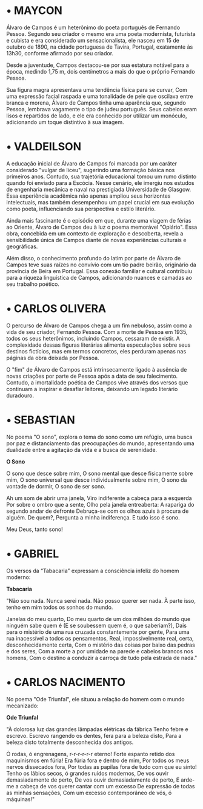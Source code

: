 
# • MAYCON

 Álvaro de Campos é um heterônimo do poeta português de Fernando Pessoa. Segundo seu criador o mesmo era uma poeta modernista, futurista e cubista e era considerado um sensacionalista, ele nasceu em 15 de outubro de 1890, na cidade portuguesa de Tavira, Portugal, exatamente às 13h30, conforme afirmado por seu criador. 

 Desde a juventude, Campos destacou-se por sua estatura notável para a época, medindo 1,75 m, dois centímetros a mais do que o próprio Fernando Pessoa.
 
 Sua figura magra apresentava uma tendência física para se curvar, Com uma expressão facial raspada e uma tonalidade de pele que oscilava entre branca e morena, Álvaro de Campos tinha uma aparência que, segundo Pessoa, lembrava vagamente o tipo de judeu português. Seus cabelos eram lisos e repartidos de lado, e ele era conhecido por utilizar um monóculo, adicionando um toque distintivo à sua imagem.

# • VALDEILSON

A educação inicial de Álvaro de Campos foi marcada por um caráter considerado "vulgar de liceu", sugerindo uma formação básica nos primeiros anos. Contudo, sua trajetória educacional tomou um rumo distinto quando foi enviado para a Escócia. Nesse cenário, ele imergiu nos estudos de engenharia mecânica e naval na prestigiada Universidade de Glasgow. Essa experiência acadêmica não apenas ampliou seus horizontes intelectuais, mas também desempenhou um papel crucial em sua evolução como poeta, influenciando sua perspectiva e estilo literário.

Ainda mais fascinante é o episódio em que, durante uma viagem de férias ao Oriente, Álvaro de Campos deu à luz o poema memorável "Opiário". Essa obra, concebida em um contexto de exploração e descoberta, revela a sensibilidade única de Campos diante de novas experiências culturais e geográficas.

Além disso, o conhecimento profundo do latim por parte de Álvaro de Campos teve suas raízes no convívio com um tio padre beirão, originário da província de Beira em Portugal. Essa conexão familiar e cultural contribuiu para a riqueza linguística de Campos, adicionando nuances e camadas ao seu trabalho poético.

# • CARLOS OLIVERA 

O percurso de Álvaro de Campos chega a um fim nebuloso, assim como a vida de seu criador, Fernando Pessoa. Com a morte de Pessoa em 1935, todos os seus heterônimos, incluindo Campos, cessaram de existir. A complexidade dessas figuras literárias alimenta especulações sobre seus destinos fictícios, mas em termos concretos, eles perduram apenas nas páginas da obra deixada por Pessoa.

O "fim" de Álvaro de Campos está intrinsecamente ligado à ausência de novas criações por parte de Pessoa após a data de seu falecimento. Contudo, a imortalidade poética de Campos vive através dos versos que continuam a inspirar e desafiar leitores, deixando um legado literário duradouro.

# • SEBASTIAN

 No poema "O sono", explora o tema do sono como um refúgio, uma busca por paz e distanciamento das preocupações do mundo, apresentando uma dualidade entre a agitação da vida e a busca de serenidade.
 
**O Sono**

O sono que desce sobre mim,
O sono mental que desce fisicamente sobre mim,
O sono universal que desce individualmente sobre mim,
O sono da vontade de dormir,
O sono de ser sono.

Ah  um som de abrir uma janela,
Viro indiferente a cabeça para a esquerda
Por sobre o ombro que a sente,
Olho pela janela entreaberta:
A rapariga do segundo andar de defronte
Debruça-se com os olhos azuis à procura de alguém.
De quem?,
Pergunta a minha indiferença.
E tudo isso é sono.

Meu Deus, tanto sono!

# • GABRIEL 

Os versos da “Tabacaria” expressam a consciência infeliz do homem moderno:

**Tabacaria**

"Não sou nada.
Nunca serei nada.
Não posso querer ser nada.
À parte isso, tenho em mim todos os sonhos do mundo.

Janelas do meu quarto,
Do meu quarto de um dos milhões do mundo que ninguém sabe quem é
(E se soubessem quem é, o que saberiam?),
Dais para o mistério de uma rua cruzada constantemente por gente,
Para uma rua inacessível a todos os pensamentos,
Real, impossivelmente real, certa, desconhecidamente certa,
Com o mistério das coisas por baixo das pedras e dos seres,
Com a morte a por umidade na parede e cabelos brancos nos homens,
Com o destino a conduzir a carroça de tudo pela estrada de nada."

# • CARLOS NACIMENTO

No poema "Ode Triunfal", ele situou a relação do homem com o mundo mecanizado:

**Ode Triunfal**

"À dolorosa luz das grandes lâmpadas elétricas da fábrica
Tenho febre e escrevo.
Escrevo rangendo os dentes, fera para a beleza disto,
Para a beleza disto totalmente desconhecida dos antigos.

Ò rodas, ó engrenagens, r-r-r-r-r-r eterno!
Forte espanto retido dos maquinismos em fúria!
Era fúria fora e dentro de mim,
Por todos os meus nervos dissecados fora,
Por todas as papilas fora de tudo com que eu sinto!
Tenho os lábios secos, ó grandes ruídos modernos,
De vos ouvir demasiadamente de perto,
De vos ouvir demasiadamente de perto,
E arde-me a cabeça de vos querer cantar com um excesso
De expressão de todas as minhas sensações,
Com um excesso contemporâneo de vós, ó máquinas!" 
